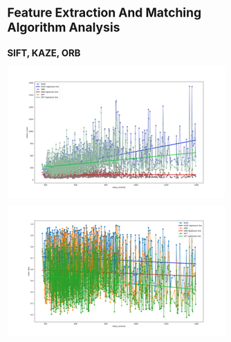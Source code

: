 # Feature Extraction And Matching Algorithm Analysis

## SIFT, KAZE, ORB

![Inliers Count](https://github.com/daksae98/capstone/blob/master/imgs/inliers_count.png?raw=true)

![Ratio](https://github.com/daksae98/capstone/blob/master/imgs/ratio.png?raw=true)
